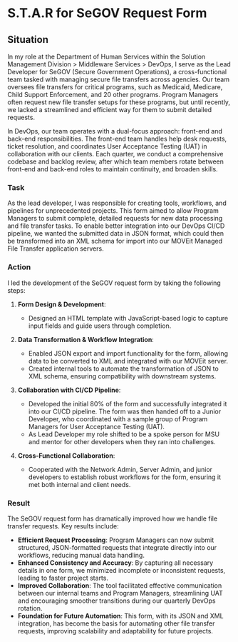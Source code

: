 # S.T.A.R for SeGOV Request Form

## **Situation**
In my role at the Department of Human Services within the Solution Management Division > Middleware Services > DevOps, I serve as the Lead Developer for SeGOV (Secure Government Operations), a cross-functional team tasked with managing secure file transfers across agencies. Our team oversees file transfers for critical programs, such as Medicaid, Medicare, Child Support Enforcement, and 20 other programs. Program Managers often request new file transfer setups for these programs, but until recently, we lacked a streamlined and efficient way for them to submit detailed requests.

In DevOps, our team operates with a dual-focus approach: front-end and back-end responsibilities. The front-end team handles help desk requests, ticket resolution, and coordinates User Acceptance Testing (UAT) in collaboration with our clients. Each quarter, we conduct a comprehensive codebase and backlog review, after which team members rotate between front-end and back-end roles to maintain continuity, and broaden skills.

### **Task**
As the lead developer, I was responsible for creating tools, workflows, and pipelines for unprecedented projects. This form aimed to allow Program Managers to submit complete, detailed requests for new data processing and file transfer tasks. To enable better integration into our DevOps CI/CD pipeline, we wanted the submitted data in JSON format, which could then be transformed into an XML schema for import into our MOVEit Managed File Transfer application servers.

### **Action**
I led the development of the SeGOV request form by taking the following steps:

1. **Form Design & Development**:
   - Designed an HTML template with JavaScript-based logic to capture input fields and guide users through completion.
   
2. **Data Transformation & Workflow Integration**:
   - Enabled JSON export and import functionality for the form, allowing data to be converted to XML and integrated with our MOVEit server.
   - Created internal tools to automate the transformation of JSON to XML schema, ensuring compatibility with downstream systems.

3. **Collaboration with CI/CD Pipeline**:
   - Developed the initial 80% of the form and successfully integrated it into our CI/CD pipeline. The form was then handed off to a Junior Developer, who coordinated with a sample group of Program Managers for User Acceptance Testing (UAT).
   - As Lead Developer my role shifted to be a spoke person for MSU and mentor for other developers when they ran into challenges.

4. **Cross-Functional Collaboration**:
   - Cooperated with the Network Admin, Server Admin, and junior developers to establish robust workflows for the form, ensuring it met both internal and client needs.

### **Result**
The SeGOV request form has dramatically improved how we handle file transfer requests. Key results include:

- **Efficient Request Processing**: Program Managers can now submit structured, JSON-formatted requests that integrate directly into our workflows, reducing manual data handling.
- **Enhanced Consistency and Accuracy**: By capturing all necessary details in one form, we minimized incomplete or inconsistent requests, leading to faster project starts.
- **Improved Collaboration**: The tool facilitated effective communication between our internal teams and Program Managers, streamlining UAT and encouraging smoother transitions during our quarterly DevOps rotation.
- **Foundation for Future Automation**: This form, with its JSON and XML integration, has become the basis for automating other file transfer requests, improving scalability and adaptability for future projects.
